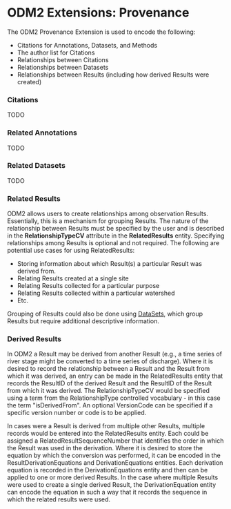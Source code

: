ODM2 Extensions: Provenance
============================
The ODM2 Provenance Extension is used to encode the following:

- Citations for Annotations, Datasets, and Methods
- The author list for Citations
- Relationships between Citations
- Relationships between Datasets
- Relationships between Results (including how derived Results were created)

### Citations ###
TODO

### Related Annotations ###
TODO

### Related Datasets ###
TODO

### Related Results ###
ODM2 allows users to create relationships among observation Results. Essentially, this is a mechanism for grouping Results. The nature of the relationship between Results must be specified by the user and is described in the **RelationshipTypeCV** attribute in the **RelatedResults** entity. Specifying relationships among Results is optional and not required. The following are potential use cases for using RelatedResults:

* Storing information about which Result(s) a particular Result was derived from.
* Relating Results created at a single site
* Relating Results collected for a particular purpose
* Relating Results collected within a particular watershed
* Etc.

Grouping of Results could also be done using [DataSets](core_datasets.md), which group Results but require additional descriptive information.

### Derived Results ###
In ODM2 a Result may be derived from another Result (e.g., a time series of river stage might be converted to a time series of discharge). Where it is desired to record the relationship between a Result and the Result from which it was derived, an entry can be made in the RelatedResults entity that records the ResultID of the derived Result and the ResultID of the Result from which it was derived. The RelationshipTypeCV would be specified using a term from the RelationshipType controlled vocabulary - in this case the term "isDerivedFrom". An optional VersionCode can be specified if a specific version number or code is to be applied.  

In cases were a Result is derived from multiple other Results, multiple records would be entered into the RelatedResults entity. Each could be assigned a RelatedResultSequenceNumber that identifies the order in which the Result was used in the derivation. Where it is desired to store the equation by which the conversion was performed, it can be encoded in the ResultDerivationEquations and DerivationEquations entities. Each derivation equation is recorded in the DerivationEquations entity and then can be applied to one or more derived Results. In the case where multiple Results were used to create a single derived Result, the DerivationEquation entity can encode the equation in such a way that it records the sequence in which the related results were used.
